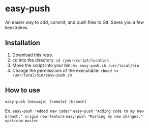 # easy-push
An easier way to add, commit, and push files to Git. Saves you a few keystrokes.

## Installation
1. Download this repo.
2. cd into the directory: `cd /your/script/location`
3. Move the script into your bin: `mv easy-push.sh /usr/local/bin`
4. Change the permissions of the executable: `chmod +x /usr/local/bin/easy-push.sh`

## How to use
`easy-push [message] [remote] [branch]`

Ex.
`easy-push "Added new code!"`
`easy-push "Adding code to my new branch." origin new-feature`
`easy-push "Pushing my new changes." upstream master`
